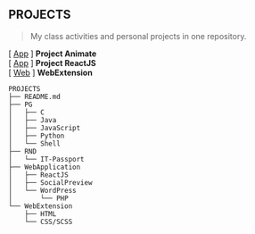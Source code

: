 ## PROJECTS  
> My class activities and personal projects in one repository.
 
[ [App](https://s20016.github.io/Animate/) ] **Project Animate**  
[ [App](https://s20016.github.io/ReactJS/) ] **Project ReactJS**  
[ [Web](https://s20016.github.io/PROJECTS/WebExtension/) ] **WebExtension**  

```
PROJECTS
├── README.md
├── PG
│   ├── C
│   ├── Java
│   ├── JavaScript
│   ├── Python
│   └── Shell
├── RND
│   └── IT-Passport
├── WebApplication
│   ├── ReactJS
│   ├── SocialPreview
│   └── WordPress
│       └── PHP
└── WebExtension
    ├── HTML
    └── CSS/SCSS
```
